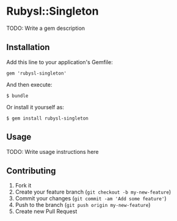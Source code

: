 # Rubysl::Singleton

TODO: Write a gem description

## Installation

Add this line to your application's Gemfile:

    gem 'rubysl-singleton'

And then execute:

    $ bundle

Or install it yourself as:

    $ gem install rubysl-singleton

## Usage

TODO: Write usage instructions here

## Contributing

1. Fork it
2. Create your feature branch (`git checkout -b my-new-feature`)
3. Commit your changes (`git commit -am 'Add some feature'`)
4. Push to the branch (`git push origin my-new-feature`)
5. Create new Pull Request
